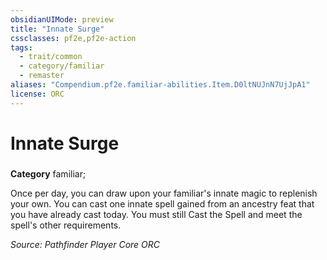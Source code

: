```yaml
---
obsidianUIMode: preview
title: "Innate Surge"
cssclasses: pf2e,pf2e-action
tags:
  - trait/common
  - category/familiar
  - remaster
aliases: "Compendium.pf2e.familiar-abilities.Item.D0ltNUJnN7UjJpA1"
license: ORC
---
```

# Innate Surge

### 

**Category** familiar; 




Once per day, you can draw upon your familiar's innate magic to replenish your own. You can cast one innate spell gained from an ancestry feat that you have already cast today. You must still Cast the Spell and meet the spell's other requirements.

*Source: Pathfinder Player Core*
*ORC*